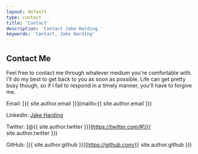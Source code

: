 ```yaml
---
layout: default
type: contact 
title: 'Contact'
description: 'Contact Jake Harding.'
keywords: 'Contact, Jake Harding'
---
```


## Contact Me

Feel free to contact me through whatever medium you're comfortable with. I'll do my best to get back to you as soon as possible. Life can get pretty busy though, so if I fail to respond in a timely manner, you'll have to forgive me.

Email: [{{ site.author.email }}](mailto:{{ site.author.email }})

LinkedIn: [Jake Harding](http://www.linkedin.com/pub/jacob-harding/14/177/121)

Twitter: [@{{ site.author.twitter }}](https://twitter.com/#!/{{ site.author.twitter }})

GitHub: [{{ site.author.github }}](https://github.com/{{ site.author.github }})
